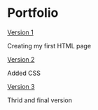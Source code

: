 # Portfolio

[Version 1](https://dairemcsherry.github.io/Portfolio/index.txt.html)

Creating my first HTML page 

[Version 2](https://dairemcsherry.github.io/Portfolio/index-two.html)

Added CSS

[Version 3](https://dairemcsherry.github.io/Portfolio/index-three.html)

Thrid and final version  

